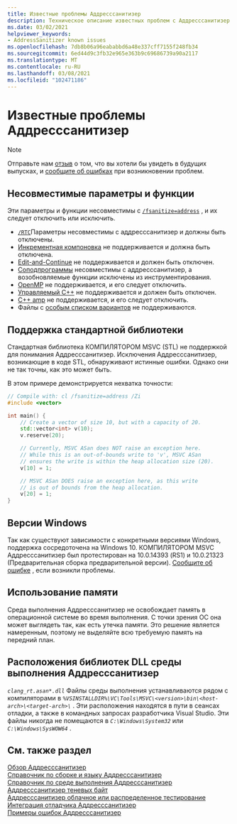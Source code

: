 ```yaml
---
title: Известные проблемы Аддресссанитизер
description: Техническое описание известных проблем с Аддресссанитизер для Microsoft C/C++.
ms.date: 03/02/2021
helpviewer_keywords:
- AddressSanitizer known issues
ms.openlocfilehash: 7db8b06a96eababbd6a48e337cff7155f248fb34
ms.sourcegitcommit: 6ed44d9c3fb32e965e363b9c69686739a90a2117
ms.translationtype: MT
ms.contentlocale: ru-RU
ms.lasthandoff: 03/08/2021
ms.locfileid: "102471186"
---
```

# <a name="addresssanitizer-known-issues"></a>Известные проблемы Аддресссанитизер

> [!NOTE]
> Отправьте нам [отзыв](https://aka.ms/vsfeedback/browsecpp) о том, что вы хотели бы увидеть в будущих выпусках, и [сообщите об ошибках](https://aka.ms/feedback/report?space=62) при возникновении проблем.

## <a name="incompatible-options-and-functionality"></a><a name="incompatible-options"></a> Несовместимые параметры и функции

Эти параметры и функции несовместимы с [`/fsanitize=address`](../build/reference/fsanitize.md) , и их следует отключить или исключить.

- [`/RTC`](../build/reference/rtc-run-time-error-checks.md)Параметры несовместимы с аддресссанитизер и должны быть отключены.
- [Инкрементная компоновка](../build/reference/incremental-link-incrementally.md) не поддерживается и должна быть отключена.
- [Edit-and-Continue](/visualstudio/debugger/edit-and-continue-visual-cpp) не поддерживается и должен быть отключен.
- [Соподпрограммы](https://devblogs.microsoft.com/cppblog/category/coroutine/) несовместимы с аддресссанитизер, а возобновляемые функции исключены из инструментирования.
- [OpenMP](../build/reference/openmp-enable-openmp-2-0-support.md) не поддерживается, и его следует отключить.
- [Управляемый C++](../build/reference/clr-common-language-runtime-compilation.md) не поддерживается и должен быть отключен.
- [C++ amp](../parallel/amp/cpp-amp-overview.md) не поддерживается, и его следует отключить.
- Файлы с [особым списком вариантов](https://clang.llvm.org/docs/SanitizerSpecialCaseList.html) не поддерживаются.

## <a name="standard-library-support"></a>Поддержка стандартной библиотеки

Стандартная библиотека КОМПИЛЯТОРОМ MSVC (STL) не поддержкой для понимания Аддресссанитизер. Исключения Аддресссанитизер, возникающие в коде STL, обнаруживают истинные ошибки. Однако они не так точны, как это может быть.

В этом примере демонстрируется нехватка точности:

```cpp
// Compile with: cl /fsanitize=address /Zi
#include <vector>

int main() {   
    // Create a vector of size 10, but with a capacity of 20.    
    std::vector<int> v(10);
    v.reserve(20);

    // Currently, MSVC ASan does NOT raise an exception here.
    // While this is an out-of-bounds write to 'v', MSVC ASan
    // ensures the write is within the heap allocation size (20).
    v[10] = 1;

    // MSVC ASan DOES raise an exception here, as this write
    // is out of bounds from the heap allocation.
    v[20] = 1;
}
```

## <a name="windows-versions"></a>Версии Windows

Так как существуют зависимости с конкретными версиями Windows, поддержка сосредоточена на Windows 10. КОМПИЛЯТОРОМ MSVC Аддресссанитизер был протестирован на 10.0.14393 (RS1) и 10.0.21323 (Предварительная сборка предварительной версии). [Сообщите об ошибке](https://aka.ms/feedback/report?space=62) , если возникли проблемы.

## <a name="memory-usage"></a>Использование памяти

Среда выполнения Аддресссанитизер не освобождает память в операционной системе во время выполнения. С точки зрения ОС она может выглядеть так, как есть утечка памяти. Это решение является намеренным, поэтому не выделяйте всю требуемую память на передний план.

## <a name="addresssanitizer-runtime-dll-locations"></a>Расположения библиотек DLL среды выполнения Аддресссанитизер

*`clang_rt.asan*.dll`* Файлы среды выполнения устанавливаются рядом с компиляторами в *`%VSINSTALLDIR%\VC\Tools\MSVC\<version>\bin\<host-arch>\<target-arch>\`* . Эти расположения находятся в пути в сеансах отладки, а также в командных запросах разработчика Visual Studio. Эти файлы никогда не помещаются в *`C:\Windows\System32`* или *`C:\Windows\SysWOW64`* .

## <a name="see-also"></a>См. также раздел

[Обзор Аддресссанитизер](./asan.md)\
[Справочник по сборке и языку Аддресссанитизер](./asan-building.md)\
[Справочник по среде выполнения Аддресссанитизер](./asan-runtime.md)\
[Аддресссанитизер теневых байт](./asan-shadow-bytes.md)\
[Аддресссанитизер облачное или распределенное тестирование](./asan-offline-crash-dumps.md)\
[Интеграция отладчика Аддресссанитизер](./asan-debugger-integration.md)\
[Примеры ошибок Аддресссанитизер](./asan-error-examples.md)
